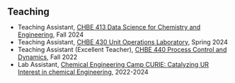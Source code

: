 <h1 id="teaching"></h1>

<h2 style="margin: 60px 0px 10px;">Teaching</h2>

<ul>
  <li>
    Teaching Assistant, <a href="https://courses.illinois.edu/schedule/2024/fall/CHBE/413">CHBE 413 Data Science for Chemistry and Engineering</a>, Fall 2024
  </li>
  <li>
    Teaching Assistant, <a href="https://courses.illinois.edu/schedule/2024/spring/CHBE/430">CHBE 430 Unit Operations Laboratory</a>, Spring 2024
  </li>
  <li>
    Teaching Assistant (Excellent Teacher), <a href="https://courses.illinois.edu/schedule/2022/fall/CHBE/440">CHBE 440 Process Control and Dynamics</a>, Fall 2022
  </li>
  <li>
    Lab Assistant, <a href="https://wyse.grainger.illinois.edu/summer-programs/summer-camps/curie-camp">Chemical Engineering Camp CURIE: Catalyzing UR Interest in chemical Engineering</a>, 2022-2024
  </li>
</ul>
